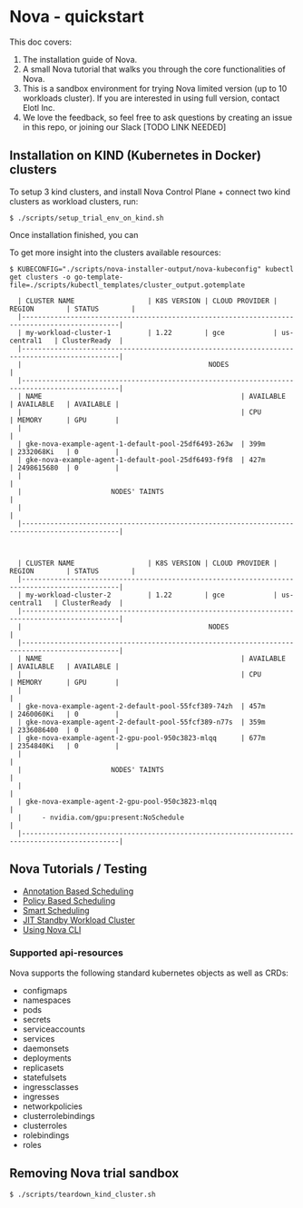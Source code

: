 # Nova - quickstart

This doc covers:
1. The installation guide of Nova.
2. A small Nova tutorial that walks you through the core functionalities of Nova.
3. This is a sandbox environment for trying Nova limited version (up to 10 workloads cluster). If you are interested in using full version, contact Elotl Inc.
4. We love the feedback, so feel free to ask questions by creating an issue in this repo, or joining our Slack [TODO LINK NEEDED]

## Installation on KIND (Kubernetes in Docker) clusters

To setup 3 kind clusters, and install Nova Control Plane + connect two kind clusters as workload clusters, run:

    $ ./scripts/setup_trial_env_on_kind.sh

Once installation finished, you can 

To get more insight into the clusters available resources:
```
$ KUBECONFIG="./scripts/nova-installer-output/nova-kubeconfig" kubectl get clusters -o go-template-file=./scripts/kubectl_templates/cluster_output.gotemplate

  | CLUSTER NAME                  | K8S VERSION | CLOUD PROVIDER | REGION        | STATUS        |
  |----------------------------------------------------------------------------------------------|
  | my-workload-cluster-1         | 1.22        | gce            | us-central1   | ClusterReady  |
  |----------------------------------------------------------------------------------------------|
  |                                              NODES                                           |
  |----------------------------------------------------------------------------------------------|
  | NAME                                                 | AVAILABLE   | AVAILABLE   | AVAILABLE |
  |                                                      | CPU         | MEMORY      | GPU       |
  |                                                                                              |
  | gke-nova-example-agent-1-default-pool-25df6493-263w  | 399m        | 2332068Ki   | 0         |
  | gke-nova-example-agent-1-default-pool-25df6493-f9f8  | 427m        | 2498615680  | 0         |
  |                                                                                              |
  |                      NODES' TAINTS                                                           |
  |                                                                                              |
  |----------------------------------------------------------------------------------------------|



  | CLUSTER NAME                  | K8S VERSION | CLOUD PROVIDER | REGION        | STATUS        |
  |----------------------------------------------------------------------------------------------|
  | my-workload-cluster-2         | 1.22        | gce            | us-central1   | ClusterReady  |
  |----------------------------------------------------------------------------------------------|
  |                                              NODES                                           |
  |----------------------------------------------------------------------------------------------|
  | NAME                                                 | AVAILABLE   | AVAILABLE   | AVAILABLE |
  |                                                      | CPU         | MEMORY      | GPU       |
  |                                                                                              |
  | gke-nova-example-agent-2-default-pool-55fcf389-74zh  | 457m        | 2460060Ki   | 0         |
  | gke-nova-example-agent-2-default-pool-55fcf389-n77s  | 359m        | 2336086400  | 0         |
  | gke-nova-example-agent-2-gpu-pool-950c3823-mlqq      | 677m        | 2354840Ki   | 0         |
  |                                                                                              |
  |                      NODES' TAINTS                                                           |
  |                                                                                              |
  | gke-nova-example-agent-2-gpu-pool-950c3823-mlqq                                              |
  |     - nvidia.com/gpu:present:NoSchedule                                                      |
  |----------------------------------------------------------------------------------------------|

```

## Nova Tutorials / Testing

* [Annotation Based Scheduling](tutorials/poc-annotation-based-scheduling.md)
* [Policy Based Scheduling](tutorials/poc-policy-based-scheduling.md)
* [Smart Scheduling](tutorials/poc-smart-scheduling.md)
* [JIT Standby Workload Cluster](tutorials/poc-standby-workload-cluster.md)
* [Using Nova CLI](tutorials/nova-cli-usage.md)

### Supported api-resources

Nova supports the following standard kubernetes objects as well as CRDs:

* configmaps
* namespaces
* pods
* secrets
* serviceaccounts
* services
* daemonsets
* deployments
* replicasets
* statefulsets
* ingressclasses
* ingresses
* networkpolicies
* clusterrolebindings
* clusterroles
* rolebindings
* roles

## Removing Nova trial sandbox

    $ ./scripts/teardown_kind_cluster.sh




